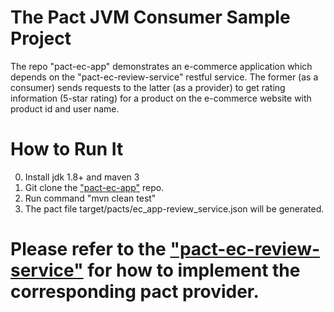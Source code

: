 # The Pact JVM Consumer Sample Project 

The repo "pact-ec-app" demonstrates an e-commerce application 
which depends on the "pact-ec-review-service" restful service. 
The former (as a consumer) sends requests to the latter 
(as a provider) to get rating information (5-star rating) 
for a product on the e-commerce website with product id 
and user name.

# How to Run It
0. Install jdk 1.8+ and maven 3
1. Git clone the ["pact-ec-app"](https://github.com/wubin28/pact-ec-app) repo.
2. Run command "mvn clean test"
3. The pact file target/pacts/ec_app-review_service.json will be generated.

# Please refer to the ["pact-ec-review-service"](https://github.com/wubin28/pact-ec-review-service) for how to implement the corresponding pact provider.
